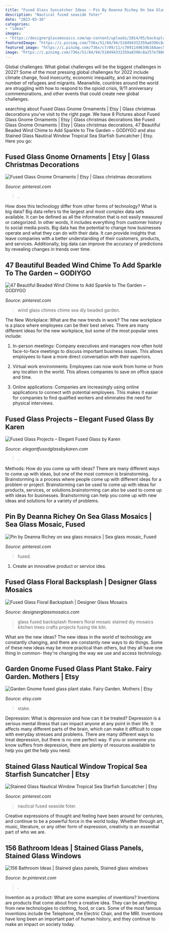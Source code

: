```yaml
---
title: "Fused Glass Suncatcher Ideas ~ Pin By Deanna Richey On Sea Glass Mosaics"
description: "Nautical fused seaside foter"
date: "2023-03-16"
categories:
- "ideas"
images:
- "https://designerglassmosaics.com/wp-content/uploads/2014/05/backsplash-redandyellowfloral3web.jpg"
featuredImage: "https://i.pinimg.com/736x/51/84/94/518494332359a8396c8a257e7808ab92.jpg"
featured_image: "https://i.pinimg.com/736x/c7/09/11/c7091149639b168aec5387c1e5a6ba36--sea-glass-mosaics.jpg"
image: "https://i.pinimg.com/736x/51/84/94/518494332359a8396c8a257e7808ab92.jpg"
---
```



Global challenges: What global challenges will be the biggest challenges in 2022?
Some of the most pressing global challenges for 2022 include climate change, food insecurity, economic inequality, and an increasing number of refugees and migrants. Meanwhile, countries around the world are struggling with how to respond to the opioid crisis, 9/11 anniversary commemorations, and other events that could create new global challenges.

	

		
searching about Fused Glass Gnome Ornaments | Etsy | Glass christmas decorations you've visit to the right page. We have 8 Pictures about Fused Glass Gnome Ornaments | Etsy | Glass christmas decorations like Fused Glass Gnome Ornaments | Etsy | Glass christmas decorations, 47 Beautiful Beaded Wind Chime to Add Sparkle to The Garden ~ GODIYGO and also Stained Glass Nautical Window Tropical Sea Starfish Suncatcher | Etsy. Here you go:
		
    
## Fused Glass Gnome Ornaments | Etsy | Glass Christmas Decorations

<img loading=lazy src="https://i.pinimg.com/736x/93/46/27/934627d150c124c1ca468246c7f19942.jpg" onerror="this.onerror=null;this.src='https://tse4.mm.bing.net/th?id=OIP.Rm9ZoJJvFiHxsR0sljX3RAHaJX&amp;pid=15.1';" alt="Fused Glass Gnome Ornaments | Etsy | Glass christmas decorations">

_Source: pinterest.com_

>. 

	

How does this technology differ from other forms of technology?
What is big data? Big data refers to the largest and most complex data sets available. It can be defined as all the information that is not easily measured or categorized. In other words, it includes everything from customer history to social media posts.
Big data has the potential to change how businesses operate and what they can do with their data. It can provide insights that leave companies with a better understanding of their customers, products, and services. Additionally, big data can improve the accuracy of predictions by revealing changes in trends over time.

    
## 47 Beautiful Beaded Wind Chime To Add Sparkle To The Garden ~ GODIYGO

<img loading=lazy src="https://i.pinimg.com/736x/2f/76/49/2f7649a17bc1938e88189b2f74bf8df7.jpg" onerror="this.onerror=null;this.src='https://tse3.mm.bing.net/th?id=OIP.bNQ6Irb366r9vf0RtRxLjQHaKK&amp;pid=15.1';" alt="47 Beautiful Beaded Wind Chime to Add Sparkle to The Garden ~ GODIYGO">

_Source: pinterest.com_

>wind glass chimes chime sea diy beaded garden. 

	

The New Workplace: What are the new trends in work?
The new workplace is a place where employees can be their best selves. There are many different ideas for the new workplace, but some of the most popular ones include:
1. In-person meetings: Company executives and managers now often hold face-to-face meetings to discuss important business issues. This allows employees to have a more direct conversation with their superiors.

2. Virtual work environments: Employees can now work from home or from any location in the world. This allows companies to save on office space and time.

3. Online applications: Companies are increasingly using online applications to connect with potential employees. This makes it easier for companies to find qualified workers and eliminates the need for physical interviews.

    
## Fused Glass Projects – Elegant Fused Glass By Karen

<img loading=lazy src="https://www.elegantfusedglassbykaren.com/wp-content/uploads/2015/01/blog-e1420605588717.jpg" onerror="this.onerror=null;this.src='https://tse3.mm.bing.net/th?id=OIP.SaCdyxO4x7AxFWs4cVNXrQHaJ4&amp;pid=15.1';" alt="Fused Glass Projects – Elegant Fused Glass by Karen">

_Source: elegantfusedglassbykaren.com_

>. 

	

Methods: How do you come up with ideas?
There are many different ways to come up with ideas, but one of the most common is brainstorming. Brainstorming is a process where people come up with different ideas for a problem or project. Brainstorming can be used to come up with ideas for products, services, or solutions.brainstorming can also be used to come up with ideas for businesses. Brainstorming can help you come up with new ideas and solutions for a variety of problems.

    
## Pin By Deanna Richey On Sea Glass Mosaics | Sea Glass Mosaic, Fused

<img loading=lazy src="https://i.pinimg.com/736x/c7/09/11/c7091149639b168aec5387c1e5a6ba36--sea-glass-mosaics.jpg" onerror="this.onerror=null;this.src='https://tse4.mm.bing.net/th?id=OIP.rJ7jyZ9yrycKCqKwzpL3EgHaNK&amp;pid=15.1';" alt="Pin by Deanna Richey on sea glass mosaics | Sea glass mosaic, Fused">

_Source: pinterest.com_

>fused. 

	

1. Create an innovative product or service idea.

    
## Fused Glass Floral Backsplash | Designer Glass Mosaics

<img loading=lazy src="https://designerglassmosaics.com/wp-content/uploads/2014/05/backsplash-redandyellowfloral3web.jpg" onerror="this.onerror=null;this.src='https://tse3.mm.bing.net/th?id=OIP.T96RgQR4kj3QS5coF-_ixwHaFj&amp;pid=15.1';" alt="Fused Glass Floral Backsplash | Designer Glass Mosaics">

_Source: designerglassmosaics.com_

>glass fused backsplash flowers floral mosaic stained diy mosaics kitchen trees crafts projects fusing tile kiln. 

	

What are the new ideas?
The new ideas in the world of technology are constantly changing, and there are constantly new ways to do things. Some of these new ideas may be more practical than others, but they all have one thing in common- they're changing the way we use and access technology.

    
## Garden Gnome Fused Glass Plant Stake. Fairy Garden. Mothers | Etsy

<img loading=lazy src="https://i.etsystatic.com/9806536/r/il/eb395e/3006871914/il_1140xN.3006871914_4lj0.jpg" onerror="this.onerror=null;this.src='https://tse1.mm.bing.net/th?id=OIP.njtTNm3h_1Avi0gjTH6BvwHaJ4&amp;pid=15.1';" alt="Garden Gnome fused glass plant stake. Fairy Garden. Mothers | Etsy">

_Source: etsy.com_

>stake. 

	

Depression: What is depression and how can it be treated?
Depression is a serious mental illness that can impact anyone at any point in their life. It affects many different parts of the brain, which can make it difficult to cope with everyday stresses and problems. There are many different ways to treat depression, but there is no one perfect way. If you or someone you know suffers from depression, there are plenty of resources available to help you get the help you need.

    
## Stained Glass Nautical Window Tropical Sea Starfish Suncatcher | Etsy

<img loading=lazy src="https://i.pinimg.com/736x/51/84/94/518494332359a8396c8a257e7808ab92.jpg" onerror="this.onerror=null;this.src='https://tse1.mm.bing.net/th?id=OIP.SxpJfOza-aYn6STTh-TP8gHaJ4&amp;pid=15.1';" alt="Stained Glass Nautical Window Tropical Sea Starfish Suncatcher | Etsy">

_Source: pinterest.com_

>nautical fused seaside foter. 

	

Creative expressions of thought and feeling have been around for centuries, and continue to be a powerful force in the world today. Whether through art, music, literature, or any other form of expression, creativity is an essential part of who we are.

    
## 156 Bathroom Ideas | Stained Glass Panels, Stained Glass Windows

<img loading=lazy src="https://i.pinimg.com/736x/a6/07/2d/a6072d67859ded9151c73f25fdefb203.jpg" onerror="this.onerror=null;this.src='https://tse1.mm.bing.net/th?id=OIP.LDsVy15nYEuxMOTcYBsNnQHaLG&amp;pid=15.1';" alt="156 Bathroom Ideas | Stained glass panels, Stained glass windows">

_Source: br.pinterest.com_

>. 

	

Invention as a product: What are some examples of inventions?
Inventions are products that come about from a creative idea. They can be anything from new technologies to clothing, food, or cars. Some of the most famous inventions include the Telephone, the Electric Chair, and the MRI. Inventions have long been an important part of human history, and they continue to make an impact on society today.

